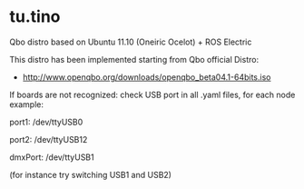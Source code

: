 # tu.tino
Qbo distro based on Ubuntu 11.10 (Oneiric Ocelot) + ROS Electric

This distro has been implemented starting from Qbo official Distro:
- http://www.openqbo.org/downloads/openqbo_beta04.1-64bits.iso

If boards are not recognized: check USB port in all  .yaml files, for each node 
example:

port1: /dev/ttyUSB0

port2: /dev/ttyUSB12

dmxPort: /dev/ttyUSB1

(for instance try switching USB1 and USB2)
 
